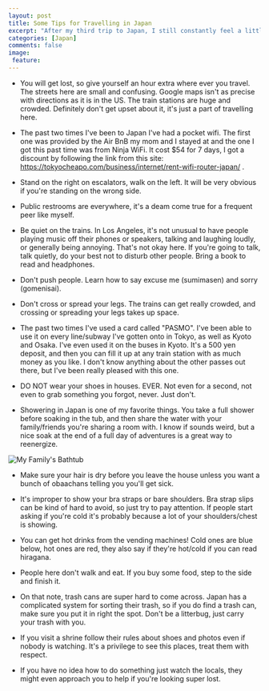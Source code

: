```yaml
---
layout: post
title: Some Tips for Travelling in Japan
excerpt: "After my third trip to Japan, I still constantly feel a little lost, in the way, and confused when ordering food. If you're also thinking about travelling there these are some recommendations I have for you."
categories: [Japan]
comments: false
image:
 feature:
---
```


* You will get lost, so give yourself an hour extra where ever you travel. The streets here are small and confusing. Google maps isn't as precise with directions as it is in the US. The train stations are huge and crowded. Definitely don't get upset about it, it's just a part of travelling here.

* The past two times I've been to Japan I've had a pocket wifi. The first one was provided by the Air BnB my mom and I stayed at and the one I got this past time was from Ninja WiFi. It cost $54 for 7 days, I got a discount by following the link from this site: https://tokyocheapo.com/business/internet/rent-wifi-router-japan/ .

* Stand on the right on escalators, walk on the left. It will be very obvious if you're standing on the wrong side.

* Public restrooms are everywhere, it's a deam come true for a frequent peer like myself.

* Be quiet on the trains. In Los Angeles, it's not unusual to have people playing music off their phones or speakers, talking and laughing loudly, or generally being annoying. That's not okay here. If you're going to talk, talk quietly, do your best not to disturb other people. Bring a book to read and headphones.

* Don't push people. Learn how to say excuse me (sumimasen) and sorry (gomenisai).

* Don't cross or spread your legs. The trains can get really crowded, and crossing or spreading your legs takes up space.

* The past two times I've used a card called "PASMO". I've been able to use it on every line/subway I've gotten onto in Tokyo, as well as Kyoto and Osaka. I've even used it on the buses in Kyoto. It's a 500 yen deposit, and then you can fill it up at any train station with as much money as you like. I don't know anything about the other passes out there, but I've been really pleased with this one.

* DO NOT wear your shoes in houses. EVER. Not even for a second, not even to grab something you forgot, never. Just don't.

* Showering in Japan is one of my favorite things. You take a full shower before soaking in the tub, and then share the water with your family/friends you're sharing a room with. I know if sounds weird, but a nice soak at the end of a full day of adventures is a great way to reenergize.

![My Family's Bathtub](https://i.imgur.com/Apcmp6Sm.jpg)

* Make sure your hair is dry before you leave the house unless you want a bunch of obaachans telling you you'll get sick.

* It's improper to show your bra straps or bare shoulders. Bra strap slips can be kind of hard to avoid, so just try to pay attention. If people start asking if you're cold it's probably because a lot of your shoulders/chest is showing.

* You can get hot drinks from the vending machines! Cold ones are blue below, hot ones are red, they also say if they're hot/cold if you can read hiragana.

* People here don't walk and eat. If you buy some food, step to the side and finish it.

* On that note, trash cans are super hard to come across. Japan has a complicated system for sorting their trash, so if you do find a trash can, make sure you put it in right the spot. Don't be a litterbug, just carry your trash with you.

* If you visit a shrine follow their rules about shoes and photos even if nobody is watching. It's a privilege to see this places, treat them with respect.

* If you have no idea how to do something just watch the locals, they might even approach you to help if you're looking super lost.
